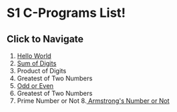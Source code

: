 # S1 C-Programs List!
## Click to Navigate
 1. [Hello World](Programs/helloWorld.md)
 2. [Sum of Digits](Programs/sumOfDigits.md)
 3. Product of Digits
 4. Greatest of Two Numbers
 5. [Odd or Even](Programs/even.md)
 6. Greatest of Two Numbers
 7. Prime Number or Not
 8.[ Armstrong's Number or Not](Programs/armstrong.md)

